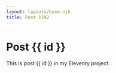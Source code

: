 ```yaml
---
layout: layouts/base.njk
title: Post 1192
---
```


# Post {{ id }}

This is post {{ id }} in my Eleventy project.
